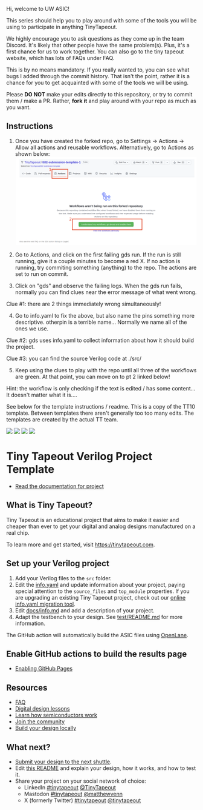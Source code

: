 Hi, welcome to UW ASIC!

This series should help you to play around with some of the tools you will be using to participate in anything TinyTapeout.

We highly encourage you to ask questions as they come up in the team Discord. It's likely that other people have the same problem(s). Plus, it's a first chance for us to work together. You can also go to the tiny tapeout website, which has lots of FAQs under FAQ.

This is by no means mandatory. If you really wanted to, you can see what bugs I added through the commit history. That isn't the point, rather it is a chance for you to get acquainted with some of the tools we will be using.

Please **DO NOT** make your edits directly to this repository, or try to commit them / make a PR. Rather, **fork it** and play around with your repo as much as you want.

## Instructions

1. Once you have created the forked repo, go to Settings -> Actions -> Allow all actions and reusable workflows.
Alternatively, go to Actions as shown below:
![alt text](image.png)

2. Go to Actions, and click on the first failing gds run. If the run is still running, give it a couple minutes to become a red X. If no action is running, try commiting something (anything) to the repo. The actions are set to run on commit.

3. Click on "gds" and observe the failing logs. When the gds run fails, normally you can find clues near the error message of what went wrong. 

Clue #1: there are 2 things immediately wrong simultaneously!

4. Go to info.yaml to fix the above, but also name the pins something more descriptive. otherpin is a terrible name... Normally we name all of the ones we use.

Clue #2: gds uses info.yaml to collect information about how it should build the project.

Clue #3: you can find the source Verilog code at ./src/

5. Keep using the clues to play with the repo until all three of the workflows are green. At that point, you can move on to pt 2 linked below!

Hint: the workflow is only checking if the text is edited / has some content... It doesn't matter what it is....



See below for the template instructions / readme. This is a copy of the TT10 template. Between templates there aren't generally too too many edits. The templates are created by the actual TT team.


![](../../workflows/gds/badge.svg) ![](../../workflows/docs/badge.svg) ![](../../workflows/test/badge.svg) ![](../../workflows/fpga/badge.svg)
# Tiny Tapeout Verilog Project Template

- [Read the documentation for project](docs/info.md)

## What is Tiny Tapeout?

Tiny Tapeout is an educational project that aims to make it easier and cheaper than ever to get your digital and analog designs manufactured on a real chip.

To learn more and get started, visit https://tinytapeout.com.

## Set up your Verilog project

1. Add your Verilog files to the `src` folder.
2. Edit the [info.yaml](info.yaml) and update information about your project, paying special attention to the `source_files` and `top_module` properties. If you are upgrading an existing Tiny Tapeout project, check out our [online info.yaml migration tool](https://tinytapeout.github.io/tt-yaml-upgrade-tool/).
3. Edit [docs/info.md](docs/info.md) and add a description of your project.
4. Adapt the testbench to your design. See [test/README.md](test/README.md) for more information.

The GitHub action will automatically build the ASIC files using [OpenLane](https://www.zerotoasiccourse.com/terminology/openlane/).

## Enable GitHub actions to build the results page

- [Enabling GitHub Pages](https://tinytapeout.com/faq/#my-github-action-is-failing-on-the-pages-part)

## Resources

- [FAQ](https://tinytapeout.com/faq/)
- [Digital design lessons](https://tinytapeout.com/digital_design/)
- [Learn how semiconductors work](https://tinytapeout.com/siliwiz/)
- [Join the community](https://tinytapeout.com/discord)
- [Build your design locally](https://www.tinytapeout.com/guides/local-hardening/)

## What next?

- [Submit your design to the next shuttle](https://app.tinytapeout.com/).
- Edit [this README](README.md) and explain your design, how it works, and how to test it.
- Share your project on your social network of choice:
  - LinkedIn [#tinytapeout](https://www.linkedin.com/search/results/content/?keywords=%23tinytapeout) [@TinyTapeout](https://www.linkedin.com/company/100708654/)
  - Mastodon [#tinytapeout](https://chaos.social/tags/tinytapeout) [@matthewvenn](https://chaos.social/@matthewvenn)
  - X (formerly Twitter) [#tinytapeout](https://twitter.com/hashtag/tinytapeout) [@tinytapeout](https://twitter.com/tinytapeout)
